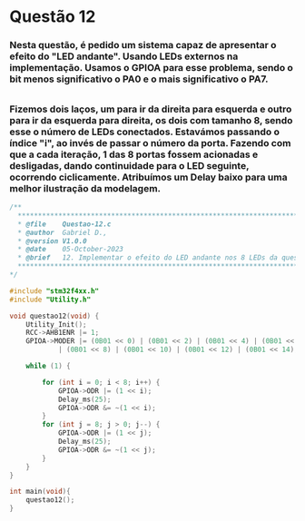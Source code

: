 # Questão 12

### Nesta questão, é pedido um sistema capaz de apresentar o efeito do "LED andante". Usando LEDs externos na implementação. Usamos o GPIOA para esse problema, sendo o bit menos significativo o PA0 e o mais significativo o PA7.
######
### Fizemos dois laços, um para ir da direita para esquerda e outro para ir da esquerda para direita, os dois com tamanho 8, sendo esse o número de LEDs conectados. Estavámos passando o índice "i", ao invés de passar o número da porta. Fazendo com que a cada iteração, 1 das 8 portas fossem acionadas e desligadas, dando continuidade para o LED seguinte, ocorrendo ciclicamente. Atribuímos um Delay baixo para uma melhor ilustração da modelagem.
```C
/**
  ******************************************************************************
  * @file    Questao-12.c
  * @author  Gabriel D., 
  * @version V1.0.0
  * @date    05-October-2023
  * @brief   12. Implementar o efeito do LED andante nos 8 LEDs da questão anterior.
  ******************************************************************************
*/

#include "stm32f4xx.h"
#include "Utility.h"

void questao12(void) {
	Utility_Init();
	RCC->AHB1ENR |= 1;
	GPIOA->MODER |= (0B01 << 0) | (0B01 << 2) | (0B01 << 4) | (0B01 << 6)
			| (0B01 << 8) | (0B01 << 10) | (0B01 << 12) | (0B01 << 14);

	while (1) {

		for (int i = 0; i < 8; i++) {
			GPIOA->ODR |= (1 << i);
			Delay_ms(25);
			GPIOA->ODR &= ~(1 << i);
		}
		for (int j = 8; j > 0; j--) {
			GPIOA->ODR |= (1 << j);
			Delay_ms(25);
			GPIOA->ODR &= ~(1 << j);
		}
	}
}

int main(void){
    questao12();
}
```
